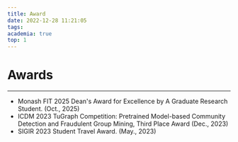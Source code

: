 ```yaml
---
title: Award
date: 2022-12-28 11:21:05
tags:
academia: true
top: 1
---
```

# Awards
----
* Monash FIT 2025 Dean's Award for Excellence by A Graduate Research Student. (Oct., 2025)
* ICDM 2023 TuGraph Competition: Pretrained Model-based Community Detection and Fraudulent Group Mining, Third Place Award (Dec., 2023)
* SIGIR 2023 Student Travel Award. (May., 2023)